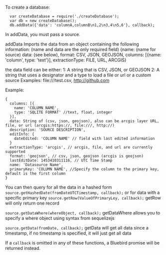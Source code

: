To create a database:

```
  var createDatabase = require('./createDatabase');
  var db = new createDatabase();
  db.addData({'data': 'columnA,columnB\n1,2\n3,4\n5,6'}, callback);
```
In addData, you must pass a source.

addData Imports the data from an object containing the following information: (name and data are the only required field)
   {name: (name for source) data: (see below), format: CSV, JSON, GEOJSON, columns: [{name: 'column', type: 'text'}], extractionType: FILE, URL, ARCGIS}

the data field can be either:
  1: A string that is CSV, JSON, or GEOJSON
  2: A string that uses a designator and a type to load a file or url or a custom source
    Examples: file:///test.csv, http://github.com

Example:
```
{
  columns: [{
    name: 'COLUMN NAME',
    type: 'SQLITE FORMAT' //text, float, integer
  }],
  data: String of (csv, json, geojson), also can be arcgis layer URL, file, or url (arcgis:https://, file:///, http://)
  description: 'SOURCE DESCRIPTION',
  editInfo: {
    dateEdited: 'COLUMN NAME' // field with last edited information
  }
  extractionType: 'arcgis', // arcgis, file, and url are currently supported
  format: 'geojson', // csv, json, geojson (arcgis is geojson)
  lastEditDate: 1453410311116, // UTC Time Stamp
  name: 'Datasource Name',
  primaryKey: 'COLUMN NAME', //Specify the column to the primary key, default is the first column 
}
```

You can then query for all the data in a hashed form
`source.getHashedDate(fromDateUTCTimestamp, callback);`
or for data with a specific primary key
`source.getRow(ValueOfPrimaryLey, callback);`
getRow will only return one record

`source.getDataWhere(whereObject, callback);`
getDataWhere allows you to specify a where object using syntax from sequelizejs

`source.getData(fromDate, callback);`
getData will get all data since a timestamp, if no timestamp is specified, it will just get all data

If a `callback` is omitted in any of these functions, a Bluebird promise will be returned instead.
